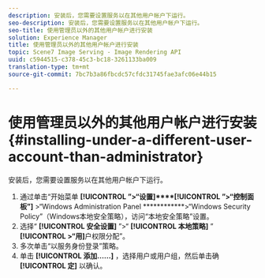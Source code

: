 ```yaml
---
description: 安装后，您需要设置服务以在其他用户帐户下运行。
seo-description: 安装后，您需要设置服务以在其他用户帐户下运行。
seo-title: 使用管理员以外的其他用户帐户进行安装
solution: Experience Manager
title: 使用管理员以外的其他用户帐户进行安装
topic: Scene7 Image Serving - Image Rendering API
uuid: c5944515-c378-45c3-bc18-3261133ba009
translation-type: tm+mt
source-git-commit: 7bc7b3a86fbcdc57cfdc31745fae3afc06e44b15

---
```



# 使用管理员以外的其他用户帐户进行安装{#installing-under-a-different-user-account-than-administrator}

安装后，您需要设置服务以在其他用户帐户下运行。

1. 通过单击“开始菜单 **[!UICONTROL ”>“设置]****[!UICONTROL ”>“控制面板”]** >“Windows Administration Panel ************>“Windows Security Policy”（Windows本地安全策略），访问“本地安全策略”设置。
1. 选择“ **[!UICONTROL 安全设置]** ”>“ **[!UICONTROL 本地策略]** ” **[!UICONTROL >“用]**&#x200B;户权限分配”。
1. 多次单击“以服务身份登录”策略。
1. 单击 **[!UICONTROL 添加……]** ，选择用户或用户组，然后单击确 **[!UICONTROL 定]** 以确认。
